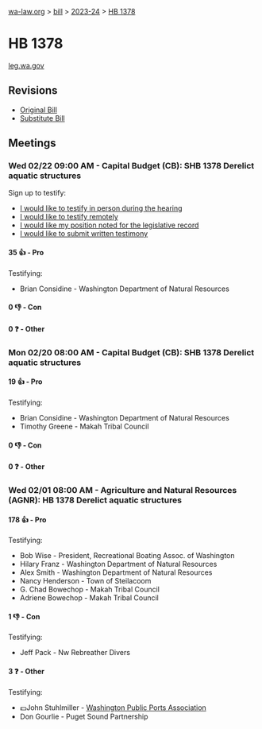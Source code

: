 [wa-law.org](/) > [bill](/bill/) > [2023-24](/bill/2023-24/) > [HB 1378](/bill/2023-24/hb/1378/)

# HB 1378
[leg.wa.gov](https://app.leg.wa.gov/billsummary?BillNumber=1378&Year=2023&Initiative=false)

## Revisions
* [Original Bill](1/)
* [Substitute Bill](S/)

## Meetings
### Wed 02/22 09:00 AM - Capital Budget (CB): SHB 1378 Derelict aquatic structures
Sign up to testify:
* [I would like to testify in person during the hearing](https://app.leg.wa.gov/csi/Testifier/Add?chamber=House&mId=30833&aId=152635&caId=21808&tId=1)
* [I would like to testify remotely](https://app.leg.wa.gov/csi/Testifier/Add?chamber=House&mId=30833&aId=152635&caId=21808&tId=2)
* [I would like my position noted for the legislative record](https://app.leg.wa.gov/csi/Testifier/Add?chamber=House&mId=30833&aId=152635&caId=21808&tId=3)
* [I would like to submit written testimony](https://app.leg.wa.gov/csi/Testifier/Add?chamber=House&mId=30833&aId=152635&caId=21808&tId=4)

#### 35 👍 - Pro
Testifying:
* Brian Considine - Washington Department of Natural Resources

#### 0 👎 - Con

#### 0 ❓ - Other

### Mon 02/20 08:00 AM - Capital Budget (CB): SHB 1378 Derelict aquatic structures
#### 19 👍 - Pro
Testifying:
* Brian Considine - Washington Department of Natural Resources
* Timothy Greene - Makah Tribal Council

#### 0 👎 - Con

#### 0 ❓ - Other

### Wed 02/01 08:00 AM - Agriculture and Natural Resources (AGNR): HB 1378 Derelict aquatic structures
#### 178 👍 - Pro
Testifying:
* Bob Wise - President, Recreational Boating Assoc. of Washington
* Hilary Franz - Washington Department of Natural Resources
* Alex Smith - Washington Department of Natural Resources
* Nancy Henderson - Town of Steilacoom
* G. Chad Bowechop - Makah Tribal Council
* Adriene Bowechop - Makah Tribal Council

#### 1 👎 - Con
Testifying:
* Jeff Pack - Nw Rebreather Divers

#### 3 ❓ - Other
Testifying:
* 💵John Stuhlmiller - [Washington Public Ports Association](/org/washington_public_ports_association/)
* Don Gourlie - Puget Sound Partnership
